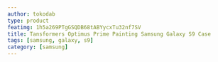 ```yaml
---
author: tokodab
type: product
featimg: 1h5a269PTgGSQDB68tABYycxTu32nf7SV
title: Tansformers Optimus Prime Painting Samsung Galaxy S9 Case
tags: [samsung, galaxy, s9]
category: [samsung]
---
```

